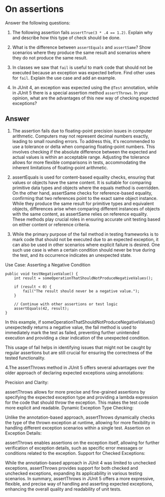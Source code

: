 # On assertions

Answer the following questions:

1. The following assertion fails `assertTrue(3 * .4 == 1.2)`. Explain why and describe how this type of check should be done.

2. What is the difference between `assertEquals` and `assertSame`? Show scenarios where they produce the same result and scenarios where they do not produce the same result.

3. In classes we saw that `fail` is useful to mark code that should not be executed because an exception was expected before. Find other uses for `fail`. Explain the use case and add an example.

4. In JUnit 4, an exception was expected using the `@Test` annotation, while in JUnit 5 there is a special assertion method `assertThrows`. In your opinion, what are the advantages of this new way of checking expected exceptions?

## Answer

1.  The assertion fails due to floating-point precision issues in computer arithmetic. Computers may not represent decimal numbers exactly, leading to small rounding errors. To address this, it's recommended to use a tolerance or delta when comparing floating-point numbers. This involves checking if the absolute difference between the expected and actual values is within an acceptable range. Adjusting the tolerance allows for more flexible comparisons in tests, accommodating the inherent limitations of floating-point arithmetic.

2.  assertEquals is used for content-based equality checks, ensuring that values or objects have the same content. It is suitable for comparing primitive data types and objects where the equals method is overridden. On the other hand, assertSame checks for reference-based equality, confirming that two references point to the exact same object instance. While they produce the same result for primitive types and equivalent objects, differences arise when comparing different instances of objects with the same content, as assertSame relies on reference equality. These methods play crucial roles in ensuring accurate unit testing based on either content or reference criteria.

3.  While the primary purpose of the fail method in testing frameworks is to mark code that should not be executed due to an expected exception, it can also be used in other scenarios where explicit failure is desired. One such use case is when a certain condition should never be true during the test, and its occurrence indicates an unexpected state.

Use Case: Asserting a Negative Condition

```
public void testNegativeValue() {
    int result = someOperationThatShouldNotProduceNegativeValues();

    if (result < 0) {
        fail("The result should never be a negative value.");
    }

    // Continue with other assertions or test logic
    assertEquals(42, result);
}

```

In this example, if someOperationThatShouldNotProduceNegativeValues() unexpectedly returns a negative value, the fail method is used to immediately mark the test as failed, preventing further unintended execution and providing a clear indication of the unexpected condition.

This usage of fail helps in identifying issues that might not be caught by regular assertions but are still crucial for ensuring the correctness of the tested functionality.

4.The assertThrows method in JUnit 5 offers several advantages over the older approach of declaring expected exceptions using annotations:

Precision and Clarity:

assertThrows allows for more precise and fine-grained assertions by specifying the expected exception type and providing a lambda expression for the code that should throw the exception. This makes the test code more explicit and readable.
Dynamic Exception Type Checking:

Unlike the annotation-based approach, assertThrows dynamically checks the type of the thrown exception at runtime, allowing for more flexibility in handling different exception scenarios within a single test.
Assertion on Exception Details:

assertThrows enables assertions on the exception itself, allowing for further verification of exception details, such as specific error messages or conditions related to the exception.
Support for Checked Exceptions:

While the annotation-based approach in JUnit 4 was limited to unchecked exceptions, assertThrows provides support for both checked and unchecked exceptions, expanding its applicability in various testing scenarios.
In summary, assertThrows in JUnit 5 offers a more expressive, flexible, and precise way of handling and asserting expected exceptions, enhancing the overall quality and readability of unit tests.
